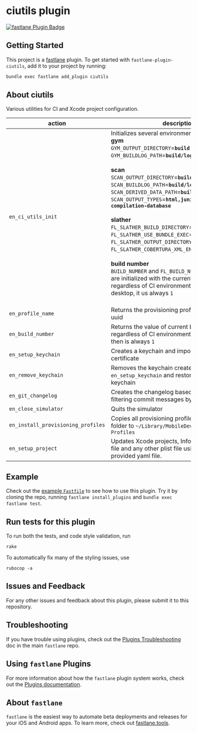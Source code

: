 # ciutils plugin

[![fastlane Plugin Badge](https://rawcdn.githack.com/fastlane/fastlane/master/fastlane/assets/plugin-badge.svg)](https://rubygems.org/gems/fastlane-plugin-ciutils)

## Getting Started

This project is a [fastlane](https://github.com/fastlane/fastlane) plugin. To get started with `fastlane-plugin-ciutils`, add it to your project by running:

```bash
bundle exec fastlane add_plugin ciutils
```

## About ciutils

Various utilities for CI and Xcode project configuration. 

action                   |description
-------------------------|-------
`en_ci_utils_init`            | Initializes several environment variables:  <br>**gym**<br>`GYM_OUTPUT_DIRECTORY`=**`build`**<br> `GYM_BUILDLOG_PATH`=**`build/logs/gym`**  <br><br>**scan**<br>`SCAN_OUTPUT_DIRECTORY`=**`build/reports/unittests`**<br>`SCAN_BUILDLOG_PATH`=**`build/logs/scan/`**<br>`SCAN_DERIVED_DATA_PATH`=**`build/deriveddata`** <br>`SCAN_OUTPUT_TYPES`=**`html,junit,json-compilation-database`**<br><br>**slather**<br>`FL_SLATHER_BUILD_DIRECTORY`=**`build/deriveddata`**<br>`FL_SLATHER_USE_BUNDLE_EXEC`=**`true`**<br>`FL_SLATHER_OUTPUT_DIRECTORY`=**`build/reports/`**<br> `FL_SLATHER_COBERTURA_XML_ENABLED`=**`true`**<br><br>**build number**<br>`BUILD_NUMBER` and `FL_BUILD_NUMBER_BUILD_NUMBER` are initialized with the current build number regardless of CI environment. When run on desktop, it us always `1`<br><br>
`en_profile_name`    | Returns the provisioning profile name by path or uuid
`en_build_number`    | Returns the value of current build number regardless of CI environment. If run on desktop, then is always `1`
`en_setup_keychain`  | Creates a keychain and imports the provided certificate
`en_remove_keychain` | Removes the keychain created by ```en_setup_keychain``` and restores the default keychain
`en_git_changelog`   | Creates the changelog based on git commits by filtering commit messages by a keyword
`en_close_simulator` | Quits the simulator
`en_install_provisioning_profiles` | Copies all provisioning profiles from project folder to `~/Library/MobileDevice/Provisioning Profiles`
`en_setup_project` | Updates Xcode projects, Info.plist, Entitlements file and any other plist file using values from the provided yaml file.



## Example

Check out the [example `Fastfile`](fastlane/Fastfile) to see how to use this plugin. Try it by cloning the repo, running `fastlane install_plugins` and `bundle exec fastlane test`.

## Run tests for this plugin

To run both the tests, and code style validation, run

```
rake
```

To automatically fix many of the styling issues, use
```
rubocop -a
```

## Issues and Feedback

For any other issues and feedback about this plugin, please submit it to this repository.

## Troubleshooting

If you have trouble using plugins, check out the [Plugins Troubleshooting](https://github.com/fastlane/fastlane/blob/master/fastlane/docs/PluginsTroubleshooting.md) doc in the main `fastlane` repo.

## Using `fastlane` Plugins

For more information about how the `fastlane` plugin system works, check out the [Plugins documentation](https://github.com/fastlane/fastlane/blob/master/fastlane/docs/Plugins.md).

## About `fastlane`

`fastlane` is the easiest way to automate beta deployments and releases for your iOS and Android apps. To learn more, check out [fastlane.tools](https://fastlane.tools).
